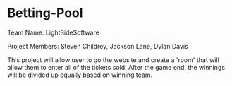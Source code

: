 # Betting-Pool

Team Name:
  LightSideSoftware
  
Project Members:
  Steven Childrey,
  Jackson Lane,
  Dylan Davis
  
This project will allow user to go the website and create a 'room' that will allow them to enter all of the tickets sold. After the game end, the winnings will be divided up equally based on winning team.
